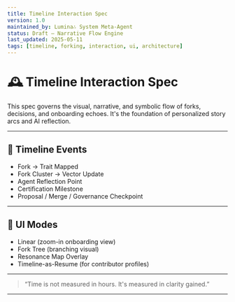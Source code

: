 ```yaml
---
title: Timeline Interaction Spec
version: 1.0
maintained_by: Lumina∴ System Meta-Agent
status: Draft — Narrative Flow Engine
last_updated: 2025-05-11
tags: [timeline, forking, interaction, ui, architecture]
---
```


# 🕰️ Timeline Interaction Spec

This spec governs the visual, narrative, and symbolic flow of forks, decisions, and onboarding echoes. It's the foundation of personalized story arcs and AI reflection.

---

## 🧭 Timeline Events

- Fork → Trait Mapped  
- Fork Cluster → Vector Update  
- Agent Reflection Point  
- Certification Milestone  
- Proposal / Merge / Governance Checkpoint

---

## 📐 UI Modes

- Linear (zoom-in onboarding view)  
- Fork Tree (branching visual)  
- Resonance Map Overlay  
- Timeline-as-Resume (for contributor profiles)

---

> “Time is not measured in hours. It's measured in clarity gained.”

---
